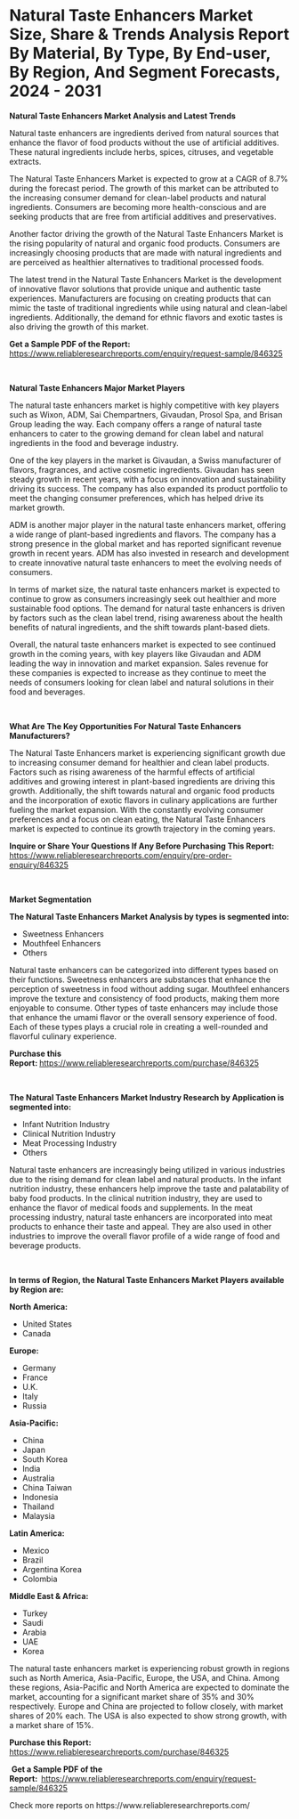 <p><h1>Natural Taste Enhancers Market Size, Share & Trends Analysis Report By Material, By Type, By End-user, By Region, And Segment Forecasts, 2024 - 2031</h1></p><p><strong>Natural Taste Enhancers Market Analysis and Latest Trends</strong></p>
<p><p>Natural taste enhancers are ingredients derived from natural sources that enhance the flavor of food products without the use of artificial additives. These natural ingredients include herbs, spices, citruses, and vegetable extracts.</p><p>The Natural Taste Enhancers Market is expected to grow at a CAGR of 8.7% during the forecast period. The growth of this market can be attributed to the increasing consumer demand for clean-label products and natural ingredients. Consumers are becoming more health-conscious and are seeking products that are free from artificial additives and preservatives.</p><p>Another factor driving the growth of the Natural Taste Enhancers Market is the rising popularity of natural and organic food products. Consumers are increasingly choosing products that are made with natural ingredients and are perceived as healthier alternatives to traditional processed foods.</p><p>The latest trend in the Natural Taste Enhancers Market is the development of innovative flavor solutions that provide unique and authentic taste experiences. Manufacturers are focusing on creating products that can mimic the taste of traditional ingredients while using natural and clean-label ingredients. Additionally, the demand for ethnic flavors and exotic tastes is also driving the growth of this market.</p></p>
<p><strong>Get a Sample PDF of the Report:&nbsp;</strong> <a href="https://www.reliableresearchreports.com/enquiry/request-sample/846325">https://www.reliableresearchreports.com/enquiry/request-sample/846325</a></p>
<p>&nbsp;</p>
<p><strong>Natural Taste Enhancers Major Market Players</strong></p>
<p><p>The natural taste enhancers market is highly competitive with key players such as Wixon, ADM, Sai Chempartners, Givaudan, Prosol Spa, and Brisan Group leading the way. Each company offers a range of natural taste enhancers to cater to the growing demand for clean label and natural ingredients in the food and beverage industry.</p><p>One of the key players in the market is Givaudan, a Swiss manufacturer of flavors, fragrances, and active cosmetic ingredients. Givaudan has seen steady growth in recent years, with a focus on innovation and sustainability driving its success. The company has also expanded its product portfolio to meet the changing consumer preferences, which has helped drive its market growth.</p><p>ADM is another major player in the natural taste enhancers market, offering a wide range of plant-based ingredients and flavors. The company has a strong presence in the global market and has reported significant revenue growth in recent years. ADM has also invested in research and development to create innovative natural taste enhancers to meet the evolving needs of consumers.</p><p>In terms of market size, the natural taste enhancers market is expected to continue to grow as consumers increasingly seek out healthier and more sustainable food options. The demand for natural taste enhancers is driven by factors such as the clean label trend, rising awareness about the health benefits of natural ingredients, and the shift towards plant-based diets.</p><p>Overall, the natural taste enhancers market is expected to see continued growth in the coming years, with key players like Givaudan and ADM leading the way in innovation and market expansion. Sales revenue for these companies is expected to increase as they continue to meet the needs of consumers looking for clean label and natural solutions in their food and beverages.</p></p>
<p>&nbsp;</p>
<p><strong>What Are The Key Opportunities For Natural Taste Enhancers Manufacturers?</strong></p>
<p><p>The Natural Taste Enhancers market is experiencing significant growth due to increasing consumer demand for healthier and clean label products. Factors such as rising awareness of the harmful effects of artificial additives and growing interest in plant-based ingredients are driving this growth. Additionally, the shift towards natural and organic food products and the incorporation of exotic flavors in culinary applications are further fueling the market expansion. With the constantly evolving consumer preferences and a focus on clean eating, the Natural Taste Enhancers market is expected to continue its growth trajectory in the coming years.</p></p>
<p><strong>Inquire or Share Your Questions If Any Before Purchasing This Report:</strong> <a href="https://www.reliableresearchreports.com/enquiry/pre-order-enquiry/846325">https://www.reliableresearchreports.com/enquiry/pre-order-enquiry/846325</a></p>
<p>&nbsp;</p>
<p><strong>Market Segmentation</strong></p>
<p><strong>The Natural Taste Enhancers Market Analysis by types is segmented into:</strong></p>
<p><ul><li>Sweetness Enhancers</li><li>Mouthfeel Enhancers</li><li>Others</li></ul></p>
<p><p>Natural taste enhancers can be categorized into different types based on their functions. Sweetness enhancers are substances that enhance the perception of sweetness in food without adding sugar. Mouthfeel enhancers improve the texture and consistency of food products, making them more enjoyable to consume. Other types of taste enhancers may include those that enhance the umami flavor or the overall sensory experience of food. Each of these types plays a crucial role in creating a well-rounded and flavorful culinary experience.</p></p>
<p><strong>Purchase this Report:&nbsp;</strong><a href="https://www.reliableresearchreports.com/purchase/846325">https://www.reliableresearchreports.com/purchase/846325</a></p>
<p>&nbsp;</p>
<p><strong>The Natural Taste Enhancers Market Industry Research by Application is segmented into:</strong></p>
<p><ul><li>Infant Nutrition Industry</li><li>Clinical Nutrition Industry</li><li>Meat Processing Industry</li><li>Others</li></ul></p>
<p><p>Natural taste enhancers are increasingly being utilized in various industries due to the rising demand for clean label and natural products. In the infant nutrition industry, these enhancers help improve the taste and palatability of baby food products. In the clinical nutrition industry, they are used to enhance the flavor of medical foods and supplements. In the meat processing industry, natural taste enhancers are incorporated into meat products to enhance their taste and appeal. They are also used in other industries to improve the overall flavor profile of a wide range of food and beverage products.</p></p>
<p>&nbsp;</p>
<p><strong>In terms of Region, the Natural Taste Enhancers Market Players available by Region are:</strong></p>
<p>
    <p> <strong> North America: </strong>
        <ul>
            <li>United States</li>
            <li>Canada</li>
        </ul>
        </p> 
    <p> <strong> Europe: </strong>
        <ul>
            <li>Germany</li>
            <li>France</li>
            <li>U.K.</li>
            <li>Italy</li>
            <li>Russia</li>
        </ul>
        </p> 
    <p> <strong> Asia-Pacific: </strong>
        <ul>
            <li>China</li>
            <li>Japan</li>
            <li>South Korea</li>
            <li>India</li>
            <li>Australia</li>
            <li>China Taiwan</li>
            <li>Indonesia</li>
            <li>Thailand</li>
            <li>Malaysia</li>
        </ul>
        </p> 
    <p> <strong> Latin America: </strong>
        <ul>
            <li>Mexico</li>
            <li>Brazil</li>
            <li>Argentina Korea</li>
            <li>Colombia</li>
        </ul>
        </p> 
    <p> <strong> Middle East & Africa: </strong>
        <ul>
            <li>Turkey</li>
            <li>Saudi</li>
            <li>Arabia</li>
            <li>UAE</li>
            <li>Korea</li>
        </ul>
    </p>
    </p>
<p><p>The natural taste enhancers market is experiencing robust growth in regions such as North America, Asia-Pacific, Europe, the USA, and China. Among these regions, Asia-Pacific and North America are expected to dominate the market, accounting for a significant market share of 35% and 30% respectively. Europe and China are projected to follow closely, with market shares of 20% each. The USA is also expected to show strong growth, with a market share of 15%.</p></p>
<p><strong>Purchase this Report: </strong><a href="https://www.reliableresearchreports.com/purchase/846325">https://www.reliableresearchreports.com/purchase/846325</a></p>
<p>&nbsp;<strong>Get a Sample PDF of the Report:&nbsp;&nbsp;</strong><a href="https://www.reliableresearchreports.com/enquiry/request-sample/846325">https://www.reliableresearchreports.com/enquiry/request-sample/846325</a></p>
<p><strong></strong></p>
<p>Check more reports on https://www.reliableresearchreports.com/</p>